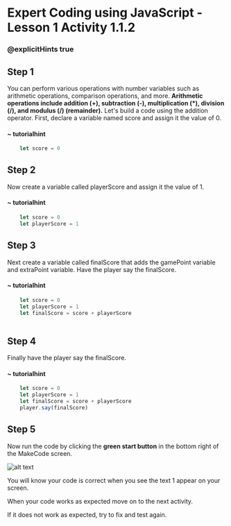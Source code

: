 # Expert Coding using JavaScript - Lesson 1 Activity 1.1.2
### @explicitHints true

## Step 1

You can perform various operations with number variables such as arithmetic operations, comparison operations, and more. **Arithmetic operations include addition (+), subtraction (-), multiplication (*), division (/), and modulus (/) (remainder).**
Let's build a code using the addition operator. 
First, declare a variable named score and assign it the value of 0. 

#### ~ tutorialhint

```javascript
    let score = 0

```

## Step 2
Now create a variable called playerScore and assign it the value of 1. 

#### ~ tutorialhint

```javascript
    let score = 0
    let playerScore = 1

```

## Step 3
Next create a variable called finalScore that adds the gamePoint variable and extraPoint variable. Have the player say the finalScore.

#### ~ tutorialhint

```javascript
    let score = 0
    let playerScore = 1
    let finalScore = score + playerScore
  
```

## Step 4
Finally have the player say the finalScore. 

#### ~ tutorialhint

```javascript
    let score = 0
    let playerScore = 1
    let finalScore = score + playerScore
    player.say(finalScore)
```

## Step 5
Now run the code by clicking the **green start button** in the bottom right of the MakeCode screen. 

![alt text](https://expertjs.codingcredentials.com/Lesson1/1.1/1.JPG?raw=true "Start")

You will know your code is correct when you see the text 1 appear on your screen. 

When your code works as expected move on to the next activity. 

If it does not work as expected, try to fix and test again.